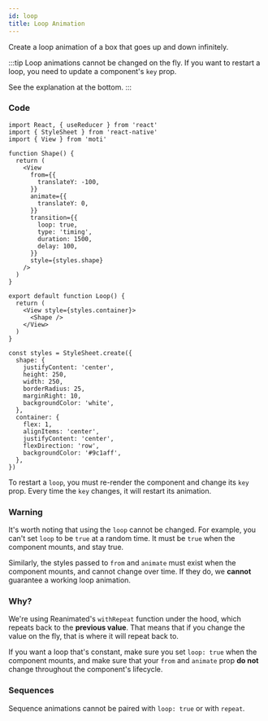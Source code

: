 ```yaml
---
id: loop
title: Loop Animation
---
```


Create a loop animation of a box that goes up and down infinitely.

:::tip
Loop animations cannot be changed on the fly. If you want to restart a loop, you need to update a component's `key` prop. 

See the explanation at the bottom.
:::

### Code

```tsx
import React, { useReducer } from 'react'
import { StyleSheet } from 'react-native'
import { View } from 'moti'

function Shape() {
  return (
    <View
      from={{
        translateY: -100,
      }}
      animate={{
        translateY: 0,
      }}
      transition={{
        loop: true,
        type: 'timing',
        duration: 1500,
        delay: 100,
      }}
      style={styles.shape}
    />
  )
}

export default function Loop() {
  return (
    <View style={styles.container}>
      <Shape />
    </View>
  )
}

const styles = StyleSheet.create({
  shape: {
    justifyContent: 'center',
    height: 250,
    width: 250,
    borderRadius: 25,
    marginRight: 10,
    backgroundColor: 'white',
  },
  container: {
    flex: 1,
    alignItems: 'center',
    justifyContent: 'center',
    flexDirection: 'row',
    backgroundColor: '#9c1aff',
  },
})
```

To restart a `loop`, you must re-render the component and change its `key` prop. Every time the `key` changes, it will restart its animation.

### Warning

It's worth noting that using the `loop` cannot be changed. For example, you can't set `loop` to be `true` at a random time. It must be `true` when the component mounts, and stay true.

Similarly, the styles passed to `from` and `animate` must exist when the component mounts, and cannot change over time. If they do, we **cannot** guarantee a working loop animation.

### Why?

We're using Reanimated's `withRepeat` function under the hood, which repeats back to the **previous value**. That means that if you change the value on the fly, that is where it will repeat back to.

If you want a loop that's constant, make sure you set `loop: true` when the component mounts, and make sure that your `from` and `animate` prop **do not** change throughout the component's lifecycle.

### Sequences

Sequence animations cannot be paired with `loop: true` or with `repeat`.
